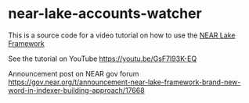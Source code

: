 # near-lake-accounts-watcher

This is a source code for a video tutorial on how to use the [NEAR Lake Framework](https://github.com/near/near-lake-framework)

See the tutorial on YouTube https://youtu.be/GsF7I93K-EQ

Announcement post on NEAR gov forum https://gov.near.org/t/announcement-near-lake-framework-brand-new-word-in-indexer-building-approach/17668
